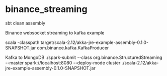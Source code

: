 # binance_streaming

sbt clean assembly

Binance websocket streaming to kafka example

scala -classpath target/scala-2.12/akka-jre-example-assembly-0.1.0-SNAPSHOT.jar com.binance.kafka.KafkaProducer

Kafka to MongoDB
./spark-submit --class org.binance.StructuredStreaming --master spark://localhost:8080 --deploy-mode cluster ./scala-2.12/akka-jre-example-assembly-0.1.0-SNAPSHOT.jar 


